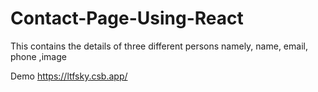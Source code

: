 # Contact-Page-Using-React
This contains the details of three different persons namely, name, email, phone ,image

Demo https://ltfsky.csb.app/
